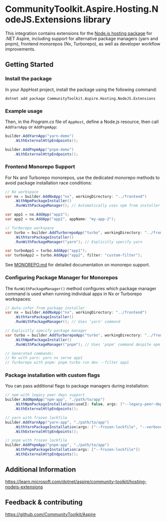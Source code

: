 # CommunityToolkit.Aspire.Hosting.NodeJS.Extensions library

This integration contains extensions for the [Node.js hosting package](https://nuget.org/packages/Aspire.Hosting.NodeJs) for .NET Aspire, including support for alternative package managers (yarn and pnpm), frontend monorepos (Nx, Turborepo), as well as developer workflow improvements.

## Getting Started

### Install the package

In your AppHost project, install the package using the following command:

```dotnetcli
dotnet add package CommunityToolkit.Aspire.Hosting.NodeJS.Extensions
```

### Example usage

Then, in the _Program.cs_ file of `AppHost`, define a Node.js resource, then call `AddYarnApp` or `AddPnpmApp`:

```csharp
builder.AddYarnApp("yarn-demo")
    .WithExternalHttpEndpoints();

builder.AddPnpmApp("pnpm-demo")
    .WithExternalHttpEndpoints();
```

### Frontend Monorepo Support

For Nx and Turborepo monorepos, use the dedicated monorepo methods to avoid package installation race conditions:

```csharp
// Nx workspace
var nx = builder.AddNxApp("nx", workingDirectory: "../frontend")
    .WithNpmPackageInstaller()
    .RunWithPackageManager(); // Automatically uses npm from installer

var app1 = nx.AddApp("app1");
var app2 = nx.AddApp("app2", appName: "my-app-2");

// Turborepo workspace  
var turbo = builder.AddTurborepoApp("turbo", workingDirectory: "../frontend")
    .WithYarnPackageInstaller()
    .RunWithPackageManager("yarn"); // Explicitly specify yarn

var turboApp1 = turbo.AddApp("app1");
var turboApp2 = turbo.AddApp("app2", filter: "custom-filter");
```

See [MONOREPO.md](./MONOREPO.md) for detailed documentation on monorepo support.

### Configuring Package Manager for Monorepos

The `RunWithPackageManager()` method configures which package manager command is used when running individual apps in Nx or Turborepo workspaces:

```csharp
// Auto-infer from package installer
var nx = builder.AddNxApp("nx", workingDirectory: "../frontend")
    .WithYarnPackageInstaller()
    .RunWithPackageManager(); // Uses 'yarn' command

// Explicitly specify package manager
var turbo = builder.AddTurborepoApp("turbo", workingDirectory: "../frontend")
    .WithNpmPackageInstaller()
    .RunWithPackageManager("pnpm"); // Uses 'pnpm' command despite npm installer

// Generated commands:
// Nx with yarn: yarn nx serve app1
// Turborepo with pnpm: pnpm turbo run dev --filter app1
```

### Package installation with custom flags

You can pass additional flags to package managers during installation:

```csharp
// npm with legacy peer deps support
builder.AddNpmApp("npm-app", "./path/to/app")
    .WithNpmPackageInstallation(useCI: false, args: ["--legacy-peer-deps"])
    .WithExternalHttpEndpoints();

// yarn with frozen lockfile
builder.AddYarnApp("yarn-app", "./path/to/app")  
    .WithYarnPackageInstallation(args: ["--frozen-lockfile", "--verbose"])
    .WithExternalHttpEndpoints();

// pnpm with frozen lockfile
builder.AddPnpmApp("pnpm-app", "./path/to/app")
    .WithPnpmPackageInstallation(args: ["--frozen-lockfile"])
    .WithExternalHttpEndpoints();
```

## Additional Information

https://learn.microsoft.com/dotnet/aspire/community-toolkit/hosting-nodejs-extensions

## Feedback & contributing

https://github.com/CommunityToolkit/Aspire

